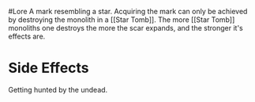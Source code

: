 #Lore 
A mark resembling a star. Acquiring the mark can only be achieved by destroying the monolith in a [[Star Tomb]]. The more [[Star Tomb]] monoliths one destroys the more the scar expands, and the stronger it's effects are.
# Side Effects
Getting hunted by the undead.